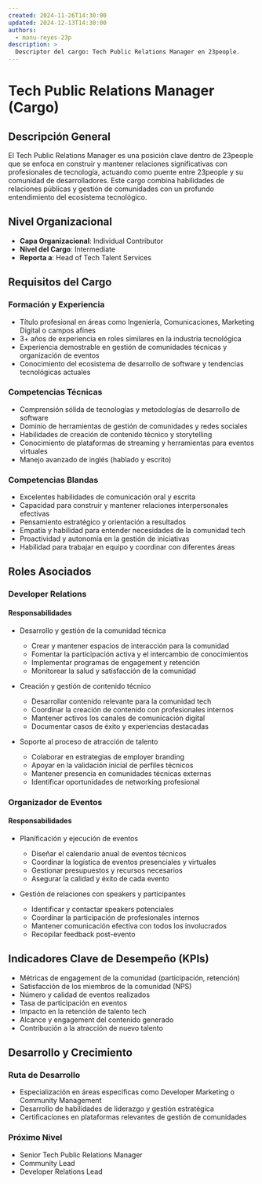 ```yaml
---
created: 2024-11-26T14:30:00
updated: 2024-12-13T14:30:00
authors:
  - manu-reyes-23p
description: >
  Descriptor del cargo: Tech Public Relations Manager en 23people.
---
```


# Tech Public Relations Manager (Cargo)

## Descripción General

El Tech Public Relations Manager es una posición clave dentro de 23people que se enfoca en construir y mantener relaciones significativas con profesionales de tecnología, actuando como puente entre 23people y su comunidad de desarrolladores. Este cargo combina habilidades de relaciones públicas y gestión de comunidades con un profundo entendimiento del ecosistema tecnológico.

## Nivel Organizacional

- **Capa Organizacional**: Individual Contributor
- **Nivel del Cargo**: Intermediate
- **Reporta a**: Head of Tech Talent Services

## Requisitos del Cargo

### Formación y Experiencia

- Título profesional en áreas como Ingeniería, Comunicaciones, Marketing Digital o campos afines
- 3+ años de experiencia en roles similares en la industria tecnológica
- Experiencia demostrable en gestión de comunidades técnicas y organización de eventos
- Conocimiento del ecosistema de desarrollo de software y tendencias tecnológicas actuales

### Competencias Técnicas

- Comprensión sólida de tecnologías y metodologías de desarrollo de software
- Dominio de herramientas de gestión de comunidades y redes sociales
- Habilidades de creación de contenido técnico y storytelling
- Conocimiento de plataformas de streaming y herramientas para eventos virtuales
- Manejo avanzado de inglés (hablado y escrito)

### Competencias Blandas

- Excelentes habilidades de comunicación oral y escrita
- Capacidad para construir y mantener relaciones interpersonales efectivas
- Pensamiento estratégico y orientación a resultados
- Empatía y habilidad para entender necesidades de la comunidad tech
- Proactividad y autonomía en la gestión de iniciativas
- Habilidad para trabajar en equipo y coordinar con diferentes áreas

## Roles Asociados

### Developer Relations

#### Responsabilidades

- Desarrollo y gestión de la comunidad técnica
    - Crear y mantener espacios de interacción para la comunidad
    - Fomentar la participación activa y el intercambio de conocimientos
    - Implementar programas de engagement y retención
    - Monitorear la salud y satisfacción de la comunidad

- Creación y gestión de contenido técnico
    - Desarrollar contenido relevante para la comunidad tech
    - Coordinar la creación de contenido con profesionales internos
    - Mantener activos los canales de comunicación digital
    - Documentar casos de éxito y experiencias destacadas

- Soporte al proceso de atracción de talento
    - Colaborar en estrategias de employer branding
    - Apoyar en la validación inicial de perfiles técnicos
    - Mantener presencia en comunidades técnicas externas
    - Identificar oportunidades de networking profesional

### Organizador de Eventos

#### Responsabilidades

- Planificación y ejecución de eventos
    - Diseñar el calendario anual de eventos técnicos
    - Coordinar la logística de eventos presenciales y virtuales
    - Gestionar presupuestos y recursos necesarios
    - Asegurar la calidad y éxito de cada evento

- Gestión de relaciones con speakers y participantes
    - Identificar y contactar speakers potenciales
    - Coordinar la participación de profesionales internos
    - Mantener comunicación efectiva con todos los involucrados
    - Recopilar feedback post-evento

## Indicadores Clave de Desempeño (KPIs)

- Métricas de engagement de la comunidad (participación, retención)
- Satisfacción de los miembros de la comunidad (NPS)
- Número y calidad de eventos realizados
- Tasa de participación en eventos
- Impacto en la retención de talento tech
- Alcance y engagement del contenido generado
- Contribución a la atracción de nuevo talento

## Desarrollo y Crecimiento

### Ruta de Desarrollo

- Especialización en áreas específicas como Developer Marketing o Community Management
- Desarrollo de habilidades de liderazgo y gestión estratégica
- Certificaciones en plataformas relevantes de gestión de comunidades

### Próximo Nivel

- Senior Tech Public Relations Manager
- Community Lead
- Developer Relations Lead
